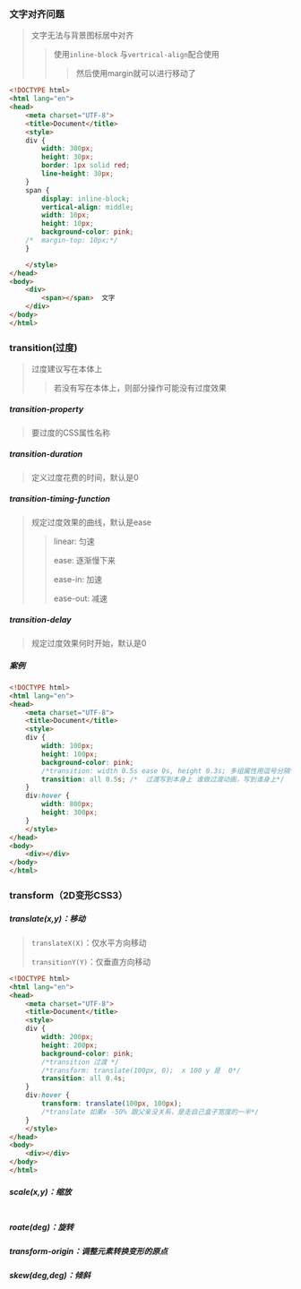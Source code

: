 ### 文字对齐问题

> 文字无法与背景图标居中对齐
>
> > 使用`inline-block` 与`vertrical-align`配合使用
> >
> > > 然后使用margin就可以进行移动了

```html
<!DOCTYPE html>
<html lang="en">
<head>
	<meta charset="UTF-8">
	<title>Document</title>
	<style>
	div {
		width: 300px;
		height: 30px;
		border: 1px solid red;
		line-height: 30px;
	}
	span {
		display: inline-block;
		vertical-align: middle;
		width: 10px;
		height: 10px;
		background-color: pink;
	/*	margin-top: 10px;*/
	}

	</style>
</head>
<body>
	<div>
		<span></span>  文字
	</div>
</body>
</html>
```



### transition(过度)

> 过度建议写在本体上
>
> > 若没有写在本体上，则部分操作可能没有过度效果

##### transition-property

> 要过度的CSS属性名称

##### transition-duration

> 定义过度花费的时间，默认是0

##### transition-timing-function

> 规定过度效果的曲线，默认是ease
>
> > linear: 匀速
> >
> > ease: 逐渐慢下来
> >
> > ease-in: 加速
> >
> > ease-out: 减速

##### transition-delay

> 规定过度效果何时开始，默认是0



##### 案例

```html
<!DOCTYPE html>
<html lang="en">
<head>
	<meta charset="UTF-8">
	<title>Document</title>
	<style>
	div {
		width: 100px;
		height: 100px;
		background-color: pink;
		/*transition: width 0.5s ease 0s, height 0.3s; 多组属性用逗号分隔*/
		transition: all 0.5s; /*  过渡写到本身上 谁做过渡动画，写到谁身上*/
	}
	div:hover {
		width: 800px;
		height: 300px;
	}
	</style>
</head>
<body>
	<div></div>
</body>
</html>
```





### transform（2D变形CSS3）

##### translate(x,y)：移动

> `translateX(X)`：仅水平方向移动
>
> `transitionY(Y)`：仅垂直方向移动

```html
<!DOCTYPE html>
<html lang="en">
<head>
	<meta charset="UTF-8">
	<title>Document</title>
	<style>
	div {
		width: 200px;
		height: 200px;
		background-color: pink;
		/*transition 过渡 */
		/*transform: translate(100px, 0);  x 100 y 是  0*/
		transition: all 0.4s;
	}
	div:hover {
		transform: translate(100px, 100px);
        /*translate 如果x -50% 跟父亲没关系，是走自己盒子宽度的一半*/
	}
	</style>
</head>
<body>
	<div></div>
</body>
</html>
```

##### scale(x,y)：缩放

```html

```

##### roate(deg)：旋转



##### transform-origin：调整元素转换变形的原点



##### skew(deg,deg)：倾斜